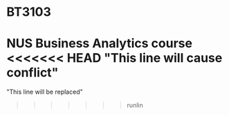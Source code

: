 # BT3103

NUS Business Analytics course
<<<<<<< HEAD
"This line will cause conflict" 
=======
"This line will be replaced" 
>>>>>>> runlin
